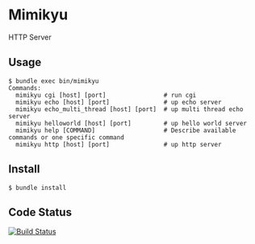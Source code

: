 # Mimikyu

HTTP Server

## Usage

```
$ bundle exec bin/mimikyu
Commands:
  mimikyu cgi [host] [port]                # run cgi
  mimikyu echo [host] [port]               # up echo server
  mimikyu echo_multi_thread [host] [port]  # up multi thread echo server
  mimikyu helloworld [host] [port]         # up hello world server
  mimikyu help [COMMAND]                   # Describe available commands or one specific command
  mimikyu http [host] [port]               # up http server
```

## Install

    $ bundle install

## Code Status
[![Build Status](https://travis-ci.org/yk-m/mimikyu.svg?branch=master)](https://travis-ci.org/yk-m/mimikyu)
